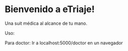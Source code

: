 # Bienvenido a eTriaje!

Una suit médica al alcance de tu mano.

Uso:

Para doctor:
Ir a localhost:5000/doctor en un navegador
